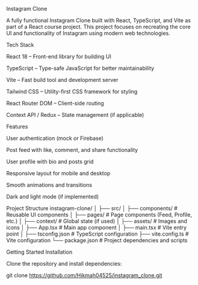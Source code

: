 Instagram Clone

A fully functional Instagram Clone built with React, TypeScript, and Vite as part of a React course project.
This project focuses on recreating the core UI and functionality of Instagram using modern web technologies.

Tech Stack

React 18 – Front-end library for building UI

TypeScript – Type-safe JavaScript for better maintainability

Vite – Fast build tool and development server

Tailwind CSS – Utility-first CSS framework for styling

React Router DOM – Client-side routing

Context API / Redux – State management (if applicable)

Features

User authentication (mock or Firebase)

Post feed with like, comment, and share functionality

User profile with bio and posts grid

Responsive layout for mobile and desktop

Smooth animations and transitions

Dark and light mode (if implemented)

Project Structure
instagram-clone/
│
├── src/
│   ├── components/     # Reusable UI components
│   ├── pages/          # Page components (Feed, Profile, etc.)
│   ├── context/        # Global state (if used)
│   ├── assets/         # Images and icons
│   ├── App.tsx         # Main app component
│   ├── main.tsx        # Vite entry point
│
├── tsconfig.json       # TypeScript configuration
├── vite.config.ts      # Vite configuration
└── package.json        # Project dependencies and scripts

Getting Started
Installation

Clone the repository and install dependencies:

git clone https://github.com/Hikmah04525/instagram_clone.git
